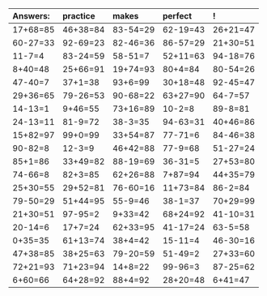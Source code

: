 | Answers: | practice | makes | perfect | ! |
| :--- | :--- | :--- | :--- | :--- |
| 17+68=85 | 46+38=84 | 83-54=29 | 62-19=43 | 26+21=47 | 
| 60-27=33 | 92-69=23 | 82-46=36 | 86-57=29 | 21+30=51 | 
| 11-7=4 | 83-24=59 | 58-51=7 | 52+11=63 | 94-18=76 | 
| 8+40=48 | 25+66=91 | 19+74=93 | 80+4=84 | 80-54=26 | 
| 47-40=7 | 37+1=38 | 93+6=99 | 30+18=48 | 92-45=47 | 
| 29+36=65 | 79-26=53 | 90-68=22 | 63+27=90 | 64-7=57 | 
| 14-13=1 | 9+46=55 | 73+16=89 | 10-2=8 | 89-8=81 | 
| 24-13=11 | 81-9=72 | 38-3=35 | 94-63=31 | 40+46=86 | 
| 15+82=97 | 99+0=99 | 33+54=87 | 77-71=6 | 84-46=38 | 
| 90-82=8 | 12-3=9 | 46+42=88 | 77-9=68 | 51-27=24 | 
| 85+1=86 | 33+49=82 | 88-19=69 | 36-31=5 | 27+53=80 | 
| 74-66=8 | 82+3=85 | 62+26=88 | 7+87=94 | 44+35=79 | 
| 25+30=55 | 29+52=81 | 76-60=16 | 11+73=84 | 86-2=84 | 
| 79-50=29 | 51+44=95 | 55-9=46 | 38-1=37 | 70+29=99 | 
| 21+30=51 | 97-95=2 | 9+33=42 | 68+24=92 | 41-10=31 | 
| 20-14=6 | 17+7=24 | 62+33=95 | 41-17=24 | 63-5=58 | 
| 0+35=35 | 61+13=74 | 38+4=42 | 15-11=4 | 46-30=16 | 
| 47+38=85 | 38+25=63 | 79-20=59 | 51-49=2 | 27+33=60 | 
| 72+21=93 | 71+23=94 | 14+8=22 | 99-96=3 | 87-25=62 | 
| 6+60=66 | 64+28=92 | 88+4=92 | 28+20=48 | 6+41=47 | 
